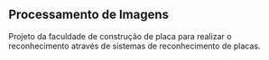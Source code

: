 <h2> Processamento de Imagens </h2>

Projeto da faculdade de construção de placa para realizar o reconhecimento através de sistemas de reconhecimento de placas.
